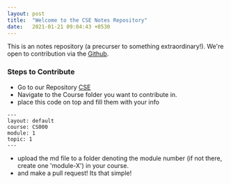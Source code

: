 ```yaml
---
layout: post
title:  "Welcome to the CSE Notes Repository"
date:   2021-01-21 09:04:43 +0530
---
```


This is an notes repository (a precurser to something extraordinary!). We're open to contribution via the [Github](https://github.com/elvistony/cse/).

### Steps to Contribute

- Go to our Repository [CSE](https://github.com/elvistony/cse/)
- Navigate to the Course folder you want to contribute in.
- place this code on top and fill them with your info
```
---
layout: default
course: CS000
module: 1
topic: 1
---
```
- upload the md file to a folder denoting the module number (if not there, create one 'module-X') in your course.
- and make a pull request! Its that simple!

